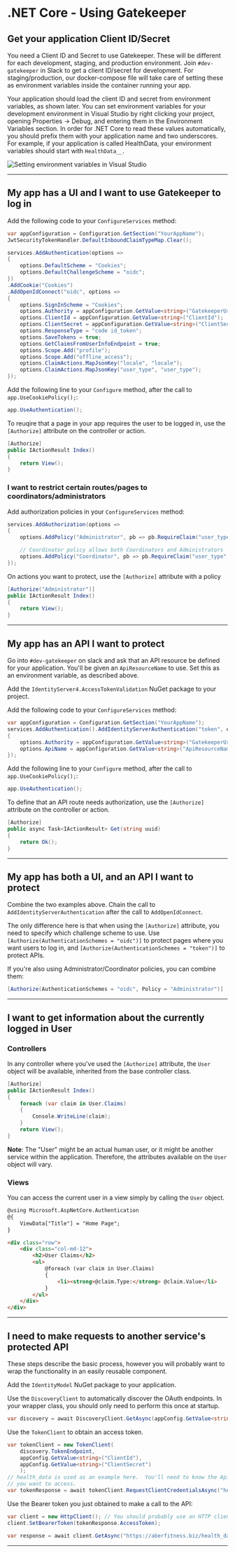 # .NET Core - Using Gatekeeper

## Get your application Client ID/Secret

You need a Client ID and Secret to use Gatekeeper.  These will be different for each development, staging, and production environment.  Join `#dev-gatekeeper` in Slack to get a client ID/secret for development.  For staging/production, our docker-compose file will take care of setting these as environment variables inside the container running your app.

Your application should load the client ID and secret from environment variables, as shown later.  You can set environment variables for your development environment in Visual Studio by right clicking your project, opening Properties -> Debug, and entering them in the Environment Variables section.  In order for .NET Core to read these values automatically, you should prefix them with your application name and two underscores.  For example, if your application is called HealthData, your environment variables should start with `HealthData__`.

![Setting environment variables in Visual Studio][VS_EnvironmentVariables]

[VS_EnvironmentVariables]: ./vs_envvars.png

---

## My app has a UI and I want to use Gatekeeper to log in
Add the following code to your `ConfigureServices` method:

```csharp
var appConfiguration = Configuration.GetSection("YourAppName");
JwtSecurityTokenHandler.DefaultInboundClaimTypeMap.Clear();

services.AddAuthentication(options =>
{
    options.DefaultScheme = "Cookies";
    options.DefaultChallengeScheme = "oidc";
})
.AddCookie("Cookies")
.AddOpenIdConnect("oidc", options =>
{
    options.SignInScheme = "Cookies";
    options.Authority = appConfiguration.GetValue<string>("GatekeeperUrl");
    options.ClientId = appConfiguration.GetValue<string>("ClientId");
    options.ClientSecret = appConfiguration.GetValue<string>("ClientSecret");
    options.ResponseType = "code id_token";
    options.SaveTokens = true;
    options.GetClaimsFromUserInfoEndpoint = true;
    options.Scope.Add("profile");
    options.Scope.Add("offline_access");
    options.ClaimActions.MapJsonKey("locale", "locale");
    options.ClaimActions.MapJsonKey("user_type", "user_type");
});
```

Add the following line to your `Configure` method, after the call to `app.UseCookiePolicy();`:

```csharp
app.UseAuthentication();
```

To reuqire that a page in your app requires the user to be logged in, use the `[Authorize]` attribute on the controller or action.
```csharp
[Authorize]
public IActionResult Index()
{
    return View();
}
```

### I want to restrict certain routes/pages to coordinators/administrators

Add authorization policies in your `ConfigureServices` method:

```csharp
services.AddAuthorization(options =>
{
    options.AddPolicy("Administrator", pb => pb.RequireClaim("user_type", "administrator"));

    // Coordinator policy allows both Coordinators and Administrators
    options.AddPolicy("Coordinator", pb => pb.RequireClaim("user_type", new[] { "administrator", "coordinator" }));
});
```

On actions you want to protect, use the `[Authorize]` attribute with a policy
```csharp
[Authorize("Administrator")]
public IActionResult Index()
{
    return View();
}
```

---

## My app has an API I want to protect

Go into `#dev-gatekeeper` on slack and ask that an API resource be defined for your application.  You'll be given an `ApiResourceName` to use.  Set this as an environment variable, as described above.

Add the `IdentityServer4.AccessTokenValidation` NuGet package to your project.

Add the following code to your `ConfigureServices` method:

```csharp
var appConfiguration = Configuration.GetSection("YourAppName");
services.AddAuthentication().AddIdentityServerAuthentication("token", options =>
{
    options.Authority = appConfiguration.GetValue<string>("GatekeeperUrl");
    options.ApiName = appConfiguration.GetValue<string>("ApiResourceName");
});
```


Add the following line to your `Configure` method, after the call to `app.UseCookiePolicy();`:

```csharp
app.UseAuthentication();
```

To define that an API route needs authorization, use the `[Authorize]` attribute on the controller or action.
```csharp
[Authorize]
public async Task<IActionResult> Get(string uuid)
{
    return Ok();
}
```

---

## My app has both a UI, and an API I want to protect

Combine the two examples above.  Chain the call to `AddIdentityServerAuthentication` after the call to `AddOpenIdConnect`.

The only difference here is that when using the `[Authorize]` attribute, you need to specify which challenge scheme to use.  Use `[Authorize(AuthenticationSchemes = "oidc")]` to protect pages where you want users to log in, and `[Authorize(AuthenticationSchemes = "token")]` to protect APIs.

If you're also using Administrator/Coordinator policies, you can combine them:
```csharp
[Authorize(AuthenticationSchemes = "oidc", Policy = "Administrator")]
```

---

## I want to get information about the currently logged in User

### Controllers
In any controller where you've used the `[Authorize]` attribute, the `User` object will be available, inherited from the base controller class.

```csharp
[Authorize]
public IActionResult Index()
{
    foreach (var claim in User.Claims)
    {
        Console.WriteLine(claim);
    }
    return View();
}
```

**Note**: The "User" might be an actual human user, or it might be another service within the application.  Therefore, the attributes available on the `User` object will vary.

### Views

You can access the current user in a view simply by calling the `User` object.

```html
@using Microsoft.AspNetCore.Authentication
@{
    ViewData["Title"] = "Home Page";
}

<div class="row">
    <div class="col-md-12">
        <h2>User Claims</h2>
        <ul>
            @foreach (var claim in User.Claims)
            {
                <li><strong>@claim.Type:</strong> @claim.Value</li>
            }
        </ul>
    </div>
</div>

```

---

## I need to make requests to another service's protected API

These steps describe the basic process, however you will probably want to wrap the functionality in an easily reusable component.

Add the `IdentityModel` NuGet package to your application.

Use the `DiscoveryClient` to automatically discover the OAuth endpoints.
In your wrapper class, you should only need to perform this once at startup.
```csharp
var discovery = await DiscoveryClient.GetAsync(appConfig.GetValue<string>("GatekeeperUrl"));
```

Use the `TokenClient` to obtain an access token.
```csharp
var tokenClient = new TokenClient(
    discovery.TokenEndpoint,
    appConfig.GetValue<string>("ClientId"),
    appConfig.GetValue<string>("ClientSecret")
    );
// health_data is used as an example here.  You'll need to know the ApiResource name of the API
// you want to access.
var tokenResponse = await tokenClient.RequestClientCredentialsAsync("health_data");
```

Use the Bearer token you just obtained to make a call to the API:
```csharp
var client = new HttpClient(); // You should probably use an HTTP client factory
client.SetBearerToken(tokenResponse.AccessToken);

var response = await client.GetAsync("https://aberfitness.biz/health_data/whatever-api-youre-calling");
```

---